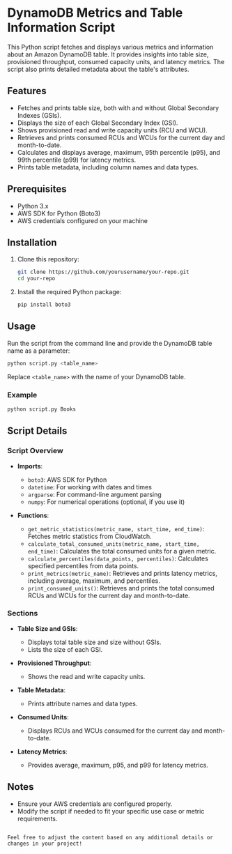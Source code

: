 # DynamoDB Metrics and Table Information Script

This Python script fetches and displays various metrics and information about an Amazon DynamoDB table. It provides insights into table size, provisioned throughput, consumed capacity units, and latency metrics. The script also prints detailed metadata about the table's attributes.

## Features

- Fetches and prints table size, both with and without Global Secondary Indexes (GSIs).
- Displays the size of each Global Secondary Index (GSI).
- Shows provisioned read and write capacity units (RCU and WCU).
- Retrieves and prints consumed RCUs and WCUs for the current day and month-to-date.
- Calculates and displays average, maximum, 95th percentile (p95), and 99th percentile (p99) for latency metrics.
- Prints table metadata, including column names and data types.

## Prerequisites

- Python 3.x
- AWS SDK for Python (Boto3)
- AWS credentials configured on your machine

## Installation

1. Clone this repository:
   ```sh
   git clone https://github.com/yourusername/your-repo.git
   cd your-repo
   ```

2. Install the required Python package:
   ```sh
   pip install boto3
   ```

## Usage

Run the script from the command line and provide the DynamoDB table name as a parameter:

```sh
python script.py <table_name>
```

Replace `<table_name>` with the name of your DynamoDB table.

### Example

```sh
python script.py Books
```

## Script Details

### Script Overview

- **Imports**:
  - `boto3`: AWS SDK for Python
  - `datetime`: For working with dates and times
  - `argparse`: For command-line argument parsing
  - `numpy`: For numerical operations (optional, if you use it)

- **Functions**:
  - `get_metric_statistics(metric_name, start_time, end_time)`: Fetches metric statistics from CloudWatch.
  - `calculate_total_consumed_units(metric_name, start_time, end_time)`: Calculates the total consumed units for a given metric.
  - `calculate_percentiles(data_points, percentiles)`: Calculates specified percentiles from data points.
  - `print_metrics(metric_name)`: Retrieves and prints latency metrics, including average, maximum, and percentiles.
  - `print_consumed_units()`: Retrieves and prints the total consumed RCUs and WCUs for the current day and month-to-date.

### Sections

- **Table Size and GSIs**:
  - Displays total table size and size without GSIs.
  - Lists the size of each GSI.

- **Provisioned Throughput**:
  - Shows the read and write capacity units.

- **Table Metadata**:
  - Prints attribute names and data types.

- **Consumed Units**:
  - Displays RCUs and WCUs consumed for the current day and month-to-date.

- **Latency Metrics**:
  - Provides average, maximum, p95, and p99 for latency metrics.

## Notes

- Ensure your AWS credentials are configured properly.
- Modify the script if needed to fit your specific use case or metric requirements.

```

Feel free to adjust the content based on any additional details or changes in your project!
